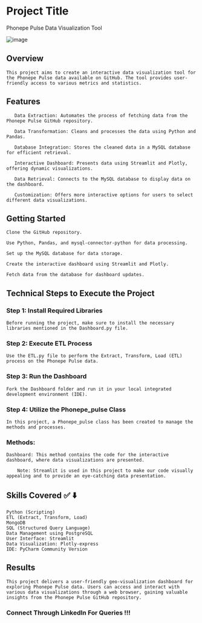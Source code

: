 # Project Title

Phonepe Pulse Data Visualization Tool

![image](https://github.com/praveendecode/phonepe_pulse/assets/95226524/2cef0f0d-d70c-4cfd-be08-d9d270e0a151)


## Overview

    This project aims to create an interactive data visualization tool for the Phonepe Pulse data available on GitHub. The tool provides user-friendly access to various metrics and statistics.


## Features

       Data Extraction: Automates the process of fetching data from the Phonepe Pulse GitHub repository.
       
       Data Transformation: Cleans and processes the data using Python and Pandas.
       
       Database Integration: Stores the cleaned data in a MySQL database for efficient retrieval.
       
       Interactive Dashboard: Presents data using Streamlit and Plotly, offering dynamic visualizations.
       
       Data Retrieval: Connects to the MySQL database to display data on the dashboard.
       
       Customization: Offers more interactive options for users to select different data visualizations.


## Getting Started
    
    Clone the GitHub repository.
    
    Use Python, Pandas, and mysql-connector-python for data processing.
    
    Set up the MySQL database for data storage.
    
    Create the interactive dashboard using Streamlit and Plotly.
    
    Fetch data from the database for dashboard updates.

## Technical Steps to Execute the Project

### Step 1: Install Required Libraries

    Before running the project, make sure to install the necessary libraries mentioned in the Dashboard.py file.

### Step 2: Execute ETL Process

    Use the ETL.py file to perform the Extract, Transform, Load (ETL) process on the Phonepe Pulse data.

### Step 3: Run the Dashboard

    Fork the Dashboard folder and run it in your local integrated development environment (IDE).

### Step 4: Utilize the Phonepe_pulse Class

    In this project, a Phonepe_pulse class has been created to manage the methods and processes.

### Methods:

    Dashboard: This method contains the code for the interactive dashboard, where data visualizations are presented.

        Note: Streamlit is used in this project to make our code visually appealing and to provide an eye-catching data presentation.

## Skills Covered ✅ ⬇️

    Python (Scripting)
    ETL (Extract, Transform, Load)
    MongoDB
    SQL (Structured Query Language)
    Data Management using PostgreSQL
    User Interface: Streamlit
    Data Visualization: Plotly-express
    IDE: PyCharm Community Version

## Results

    This project delivers a user-friendly geo-visualization dashboard for exploring Phonepe Pulse data. Users can access and interact with various data visualizations through a web browser, gaining valuable insights from the Phonepe Pulse GitHub repository.

### Connect Through LinkedIn For Queries !!!

